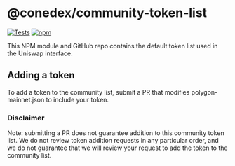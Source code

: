 # @conedex/community-token-list

[![Tests](https://github.com/Uniswap/token-lists/workflows/Tests/badge.svg)](https://github.com/VenomProtocol/venomswap-community-token-list/actions?query=workflow%3ATests)
[![npm](https://img.shields.io/npm/v/@VenomProtocol/venomswap-community-token-list)](https://unpkg.com/@VenomProtocol/venomswap-community-token-list@latest/)

This NPM module and GitHub repo contains the default token list used in the Uniswap interface.

## Adding a token

To add a token to the community list, submit a PR that modifies polygon-mainnet.json to include your token.

### Disclaimer

Note: submitting a PR does not guarantee addition to this community token list.
We do not review token addition requests in any particular order, and we do not
guarantee that we will review your request to add the token to the community list.
